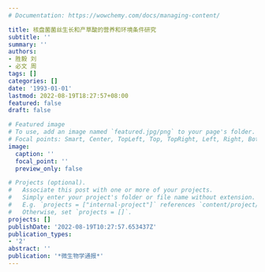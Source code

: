 ```yaml
---
# Documentation: https://wowchemy.com/docs/managing-content/

title: 核盘菌菌丝生长和产草酸的营养和环境条件研究
subtitle: ''
summary: ''
authors:
- 胜毅 刘
- 必文 周
tags: []
categories: []
date: '1993-01-01'
lastmod: 2022-08-19T18:27:57+08:00
featured: false
draft: false

# Featured image
# To use, add an image named `featured.jpg/png` to your page's folder.
# Focal points: Smart, Center, TopLeft, Top, TopRight, Left, Right, BottomLeft, Bottom, BottomRight.
image:
  caption: ''
  focal_point: ''
  preview_only: false

# Projects (optional).
#   Associate this post with one or more of your projects.
#   Simply enter your project's folder or file name without extension.
#   E.g. `projects = ["internal-project"]` references `content/project/deep-learning/index.md`.
#   Otherwise, set `projects = []`.
projects: []
publishDate: '2022-08-19T10:27:57.653437Z'
publication_types:
- '2'
abstract: ''
publication: '*微生物学通报*'
---
```

